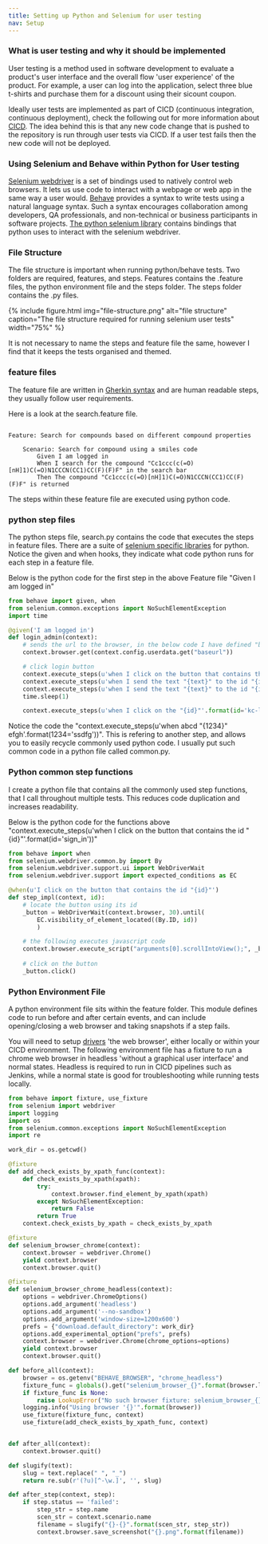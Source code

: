 ```yaml
---
title: Setting up Python and Selenium for user testing
nav: Setup
---
```


### What is user testing and why it should be implemented

User testing is a method used in software development to evaluate a product's user interface and the overall flow 'user experience' of the product. For example, a user can log into the application, select three blue t-shirts and purchase them for a discount using their sicount coupon.

Ideally user tests are implemented as part of CICD (continuous integration, continuous deployment), check the following out for more information about [CICD](https://www.redhat.com/en/topics/devops/what-is-ci-cd). The idea behind this is that any new code change that is pushed to the repository is run through user tests via CICD. If a user test fails then the new code will not be deployed.

### Using Selenium and Behave within Python for User testing

[Selenium webdriver](https://www.selenium.dev/documentation/webdriver/) is a set of bindings used to natively control web browsers. It lets us use code to interact with a webpage or web app in the same way a user would. 
[Behave](https://behave.readthedocs.io/en/stable/) provides a syntax to write tests using a natural language syntax. Such a syntax encourages collaboration among developers, QA professionals, and non-technical or business participants in software projects.
[The python selenium library](https://pypi.org/project/selenium/) contains bindings that python uses to interact with the selenium webdriver.

### File Structure

The file structure is important when running python/behave tests. Two folders are required, features, and steps. Features contains the .feature files, the python environment file and the steps folder. The steps folder contains the .py files.

{% include figure.html img="file-structure.png" alt="file structure" caption="The file structure required for running selenium user tests" width="75%" %}

It is not necessary to name the steps and feature file the same, however I find that it keeps the tests organised and themed.

### feature files
The feature file are written in [Gherkin syntax](https://cucumber.io/docs/gherkin/) and are human readable steps, they usually follow user requirements.


Here is a look at the search.feature file.
```gherkin

Feature: Search for compounds based on different compound properties

    Scenario: Search for compound using a smiles code
        Given I am logged in
        When I search for the compound "Cc1ccc(c(=O)[nH]1)C(=O)N1CCCN(CC1)CC(F)(F)F" in the search bar
        Then The compound "Cc1ccc(c(=O)[nH]1)C(=O)N1CCCN(CC1)CC(F)(F)F" is returned

```
The steps within these feature file are executed using python code.

### python step files
The python steps file, search.py contains the code that executes the steps in feature files. There are a suite of [selenium specific libraries](https://selenium-python.readthedocs.io/) for python.
Notice the given and when hooks, they indicate what code python runs for each step in a feature file.

Below is the python code for the first step in the above Feature file "Given I am logged in"

```python
from behave import given, when
from selenium.common.exceptions import NoSuchElementException
import time

@given('I am logged in')
def login_admin(context):
    # sends the url to the browser, in the below code I have defined "baseurl" in the bash code that runs the users tests
    context.browser.get(context.config.userdata.get("baseurl"))

    # click login button
    context.execute_steps(u'when I click on the button that contains the link_text "{link_text}"'.format(link_text='Sign In'))   
    context.execute_steps(u'when I send the text "{text}" to the id "{id}"'.format(text=context.config.userdata.get("username"), id="username"))
    context.execute_steps(u'when I send the text "{text}" to the id "{id}"'.format(text=context.config.userdata.get("password"), id="password"))
    time.sleep(1)

    context.execute_steps(u'when I click on the "{id}"'.format(id='kc-login'))
```

Notice the code the "context.execute_steps(u'when abcd "{1234}" efgh'.format(1234='ssdfg'))". This is refering to another step, and allows you to easily recycle commonly used python code. I usually put such common code in a python file called common.py.

### Python common step functions
I create a python file that contains all the commonly used step functions, that I call throughout multiple tests. This reduces code duplication and increases readability. 

Below is the python code for the functions above "context.execute_steps(u'when I click on the button that contains the id "{id}"'.format(id='sign_in'))"

```python
from behave import when
from selenium.webdriver.common.by import By
from selenium.webdriver.support.ui import WebDriverWait
from selenium.webdriver.support import expected_conditions as EC

@when(u'I click on the button that contains the id "{id}"')
def step_impl(context, id):
    # locate the button using its id
    _button = WebDriverWait(context.browser, 30).until(
        EC.visibility_of_element_located((By.ID, id))
        )

    # the following executes javascript code
    context.browser.execute_script("arguments[0].scrollIntoView();", _button)
    
    # click on the button
    _button.click()
```

### Python Environment File
A python environment file sits within the feature folder. This module defines code to run before and after certain events, and can include opening/closing a web browser and taking snapshots if a step fails.

You will need to setup [drivers](https://selenium-python.readthedocs.io/installation.html#drivers) 'the web browser', either locally or within your CICD environment. The following environment file has a fixture to run a chrome web browser in headless 'without a graphical user interface' and normal states. Headless is required to run in CICD pipelines such as Jenkins, while a normal state is good for troubleshooting while running tests locally.

```python
from behave import fixture, use_fixture
from selenium import webdriver
import logging
import os
from selenium.common.exceptions import NoSuchElementException
import re

work_dir = os.getcwd()

@fixture
def add_check_exists_by_xpath_func(context):
    def check_exists_by_xpath(xpath):
        try:
            context.browser.find_element_by_xpath(xpath)
        except NoSuchElementException:
            return False
        return True
    context.check_exists_by_xpath = check_exists_by_xpath

@fixture
def selenium_browser_chrome(context):
    context.browser = webdriver.Chrome()
    yield context.browser
    context.browser.quit()

@fixture
def selenium_browser_chrome_headless(context):
    options = webdriver.ChromeOptions()
    options.add_argument('headless')
    options.add_argument('--no-sandbox')
    options.add_argument('window-size=1200x600')
    prefs = {"download.default_directory": work_dir}
    options.add_experimental_option("prefs", prefs)
    context.browser = webdriver.Chrome(chrome_options=options)
    yield context.browser
    context.browser.quit()

def before_all(context):
    browser = os.getenv("BEHAVE_BROWSER", "chrome_headless")
    fixture_func = globals().get("selenium_browser_{}".format(browser.lower().strip()), None)
    if fixture_func is None:
        raise LookupError("No such browser fixture: selenium_browser_{}".format(browser.lower().strip()))
    logging.info("Using browser '{}'".format(browser))
    use_fixture(fixture_func, context)
    use_fixture(add_check_exists_by_xpath_func, context)


def after_all(context):
    context.browser.quit()

def slugify(text):
    slug = text.replace(" ", "_")
    return re.sub(r'(?u)[^-\w.]', '', slug)

def after_step(context, step):
    if step.status == 'failed':
        step_str = step.name
        scen_str = context.scenario.name
        filename = slugify("{}-{}".format(scen_str, step_str))
        context.browser.save_screenshot("{}.png".format(filename))
```



